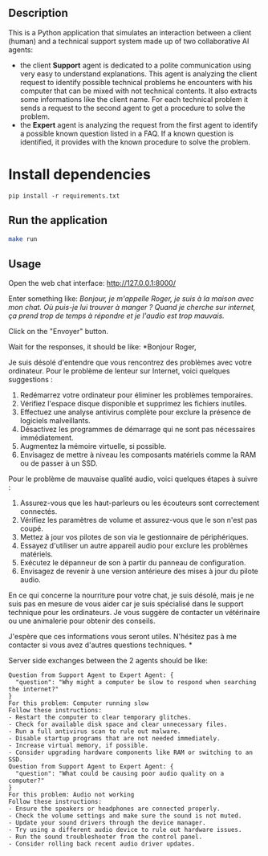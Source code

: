 ## Description

This is a Python application that simulates an interaction between a client (human) and a technical support system made up of two collaborative AI agents:
- the client **Support** agent is dedicated to a polite communication using very easy to understand explanations. This agent is analyzing the client request to identify possible technical problems he encounters with his computer that can be mixed with not technical contents. It also extracts some informations like the client name. For each technical problem it sends a request to the second agent to get a procedure to solve the problem.
- the **Expert** agent is analyzing the request from the first agent to identify a possible known question listed in a FAQ. If a known question is identified, it provides with the known procedure to solve the problem.

# Install dependencies
```
pip install -r requirements.txt
```

## Run the application

```bash
make run
```

## Usage

Open the web chat interface:
http://127.0.0.1:8000/

Enter something like: 
*Bonjour, je m'appelle Roger, je suis à la maison avec mon chat. Où puis-je lui trouver à manger ? Quand je cherche sur internet, ça prend trop de temps à répondre et je l'audio est trop mauvais.*

Click on the "Envoyer" button.

Wait for the responses, it should be like:
*Bonjour Roger,

Je suis désolé d'entendre que vous rencontrez des problèmes avec votre ordinateur. Pour le problème de lenteur sur Internet, voici quelques suggestions :

1. Redémarrez votre ordinateur pour éliminer les problèmes temporaires.
2. Vérifiez l'espace disque disponible et supprimez les fichiers inutiles.
3. Effectuez une analyse antivirus complète pour exclure la présence de logiciels malveillants.
4. Désactivez les programmes de démarrage qui ne sont pas nécessaires immédiatement.
5. Augmentez la mémoire virtuelle, si possible.
6. Envisagez de mettre à niveau les composants matériels comme la RAM ou de passer à un SSD.

Pour le problème de mauvaise qualité audio, voici quelques étapes à suivre :

1. Assurez-vous que les haut-parleurs ou les écouteurs sont correctement connectés.
2. Vérifiez les paramètres de volume et assurez-vous que le son n'est pas coupé.
3. Mettez à jour vos pilotes de son via le gestionnaire de périphériques.
4. Essayez d'utiliser un autre appareil audio pour exclure les problèmes matériels.
5. Exécutez le dépanneur de son à partir du panneau de configuration.
6. Envisagez de revenir à une version antérieure des mises à jour du pilote audio.

En ce qui concerne la nourriture pour votre chat, je suis désolé, mais je ne suis pas en mesure de vous aider car je suis spécialisé dans le support technique pour les ordinateurs. Je vous suggère de contacter un vétérinaire ou une animalerie pour obtenir des conseils.

J'espère que ces informations vous seront utiles. N'hésitez pas à me contacter si vous avez d'autres questions techniques.
*

Server side exchanges between the 2 agents should be like:
```
Question from Support Agent to Expert Agent: {
  "question": "Why might a computer be slow to respond when searching the internet?"
}
For this problem: Computer running slow
Follow these instructions:
- Restart the computer to clear temporary glitches.
- Check for available disk space and clear unnecessary files.
- Run a full antivirus scan to rule out malware.
- Disable startup programs that are not needed immediately.
- Increase virtual memory, if possible.
- Consider upgrading hardware components like RAM or switching to an SSD.
Question from Support Agent to Expert Agent: {
  "question": "What could be causing poor audio quality on a computer?"
}
For this problem: Audio not working
Follow these instructions:
- Ensure the speakers or headphones are connected properly.
- Check the volume settings and make sure the sound is not muted.
- Update your sound drivers through the device manager.
- Try using a different audio device to rule out hardware issues.
- Run the sound troubleshooter from the control panel.
- Consider rolling back recent audio driver updates.
```
